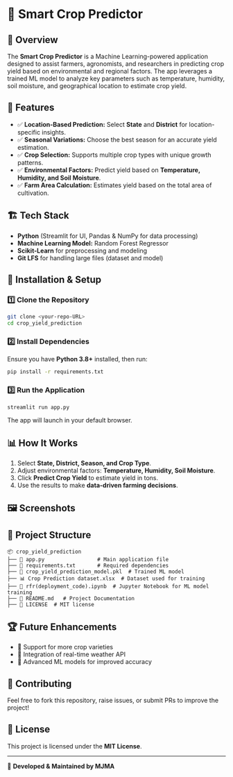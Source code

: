 # 🌾 Smart Crop Predictor

## 🚀 Overview
The **Smart Crop Predictor** is a Machine Learning-powered application designed to assist farmers, agronomists, and researchers in predicting crop yield based on environmental and regional factors. The app leverages a trained ML model to analyze key parameters such as temperature, humidity, soil moisture, and geographical location to estimate crop yield.

## 🎯 Features
- ✅ **Location-Based Prediction:** Select **State** and **District** for location-specific insights.
- ✅ **Seasonal Variations:** Choose the best season for an accurate yield estimation.
- ✅ **Crop Selection:** Supports multiple crop types with unique growth patterns.
- ✅ **Environmental Factors:** Predict yield based on **Temperature, Humidity, and Soil Moisture**.
- ✅ **Farm Area Calculation:** Estimates yield based on the total area of cultivation.

## 🏗 Tech Stack
- **Python** (Streamlit for UI, Pandas & NumPy for data processing)
- **Machine Learning Model:** Random Forest Regressor
- **Scikit-Learn** for preprocessing and modeling
- **Git LFS** for handling large files (dataset and model)

## 📌 Installation & Setup
### 1️⃣ Clone the Repository
```sh
git clone <your-repo-URL>
cd crop_yield_prediction
```

### 2️⃣ Install Dependencies
Ensure you have **Python 3.8+** installed, then run:
```sh
pip install -r requirements.txt
```

### 3️⃣ Run the Application
```sh
streamlit run app.py
```
The app will launch in your default browser.

## 📊 How It Works
1. Select **State, District, Season, and Crop Type**.
2. Adjust environmental factors: **Temperature, Humidity, Soil Moisture**.
3. Click **Predict Crop Yield** to estimate yield in tons.
4. Use the results to make **data-driven farming decisions**.

## 🖼 Screenshots


## 📁 Project Structure
```
📦 crop_yield_prediction
├── 📄 app.py                 # Main application file
├── 📄 requirements.txt       # Required dependencies
├── 📄 crop_yield_prediction_model.pkl  # Trained ML model
├── 📊 Crop Prediction dataset.xlsx  # Dataset used for training
├── 📄 rfr(deployment_code).ipynb  # Jupyter Notebook for ML model training
├── 📄 README.md   # Project Documentation
├── 📄 LICENSE  # MIT license        
```

## 🏆 Future Enhancements
- 📌 Support for more crop varieties
- 📌 Integration of real-time weather API
- 📌 Advanced ML models for improved accuracy

## 🤝 Contributing
Feel free to fork this repository, raise issues, or submit PRs to improve the project!

## 📜 License
This project is licensed under the **MIT License**.

---
🚀 **Developed & Maintained by MJMA**

